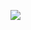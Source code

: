 <img
  src="https://cr-skills-chart-widget.azurewebsites.net/api/api?username=ecobreiro94&skills=C%23,Python&show-other-skills=true"
/>
